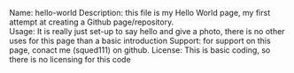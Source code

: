 Name: hello-world
Description: this file is my Hello World page, my first attempt at creating a Github page/repository.  
Usage:  It is really just set-up to say hello and give a photo, there is no other uses for this page than a basic introduction
Support: for support on this page, conact me (squed111) on github.
License: This is basic coding, so there is no licensing for this code
